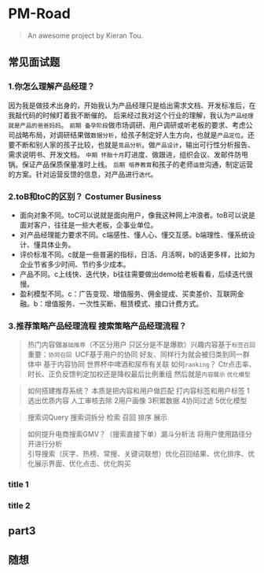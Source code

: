 # PM-Road
> An awesome project by Kieran Tou.
## 常见面试题
### 1.你怎么理解产品经理？
因为我是做技术出身的，开始我认为产品经理只是给出需求文档、开发标准后，在我敲代码的时候盯着我不断催的。
后来经过我对这个行业的理解，我认为`产品经理就是产品的爸爸妈妈`。
`前期 备孕阶段`做市场调研、用户调研或听老板的要求、考虑公司战略布局，对调研结果做`数据分析`，给孩子制定好人生方向，也就是`产品定位`。还要不断和别人家的孩子比较，也就是`竞品分析`。做`产品设计`，输出可行性分析报告、需求说明书、开发文档。
`中期 怀胎十月`盯进度、做跟进，组织会议、发邮件防甩锅。保证产品保质保量准时上线。
`后期 培养教育`和孩子的老师`运营`沟通，制定运营的方案。针对运营反馈的信息，对产品进行`迭代`。
### 2.toB和toC的区别？ Costumer Business
- 面向对象不同。toC可以说就是面向用户，像我这种网上冲浪者。toB可以说是面对客户，往往是一些大老板，企事业单位。
- 对产品经理能力要求不同。c端感性、懂人心、懂交互感。b端理性、懂系统设计、懂具体业务。
- 评价标准不同。c就是一些普遍的指标，日活、月活啊，b的话更多样，比如为企业节省多少时间、节约多少成本。
- 产品不同。c上线快、迭代快，b往往需要做出demo给老板看看，后续迭代很慢。
- 盈利模型不同。c：广告变现、增值服务、佣金提成、买卖差价、互联网金融。b：增值服务、一次性买断、租赁模式、接口计费方式。

### 3.推荐策略产品经理流程 搜索策略产品经理流程？
> 热门内容做`基础推荐`（不区分用户 只区分是不是爆款）兴趣内容基于`标签召回` 重要：`协同召回 `UCF基于用户的协同 好友、同样行为就会被归类到同一群体中 基于内容协同 世界杯中啤酒和尿布有关联 如何`ranking`？ Ctr点击率、时长、正负反馈判定加权还是降权最后比例重组 然后就是`内容展示` `优化模型`

> 如何搭建推荐系统？ 本质是把内容和用户做匹配 打内容标签和用户标签 1选出优质内容 人工审核去除 2用户画像 3积累数据 4协同过滤 5优化模型

> 搜索词Query 搜索词拆分 检索 召回 排序 展示

> 如何提升电商搜索GMV？（搜索直接下单）漏斗分析法 将用户使用路径分开进行分析  
> 引导搜索（灰字、热榜、常搜、关键词联想）优化召回结果、优化排序、优化展示界面、优化点击、优化购买
### title 1
### title 2
## part3

## 随想